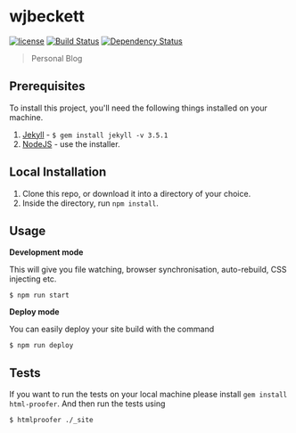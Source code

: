 # wjbeckett

[![license][license-image]][license-url] [![Build Status][travis-image]][travis-url] [![Dependency Status][dependencyci-image]][dependencyci-url]

> Personal Blog

## Prerequisites

To install this project, you'll need the following things installed on your machine.

1. [Jekyll](http://jekyllrb.com/) - `$ gem install jekyll -v 3.5.1`
2. [NodeJS](http://nodejs.org) - use the installer.

## Local Installation

1. Clone this repo, or download it into a directory of your choice.
2. Inside the directory, run `npm install`.

## Usage

**Development mode**

This will give you file watching, browser synchronisation, auto-rebuild, CSS injecting etc.

```shell
$ npm run start
```

**Deploy mode**

You can easily deploy your site build with the command
```shell
$ npm run deploy
```

## Tests

If you want to run the tests on your local machine please install `gem install html-proofer`. And then run the tests using
```shell
$ htmlproofer ./_site
```

[license-image]: https://img.shields.io/badge/license-ISC-blue.svg
[license-url]: https://github.com/wjbeckett/wjbeckett/blob/master/LICENSE
[travis-image]: https://travis-ci.org/wjbeckett/wjbeckett.svg?branch=master
[travis-url]: https://travis-ci.org/wjbeckett/wjbeckett
[dependencyci-image]: https://dependencyci.com/github/wjbeckett/wjbeckett/badge
[dependencyci-url]: https://dependencyci.com/github/wjbeckett/wjbeckett
